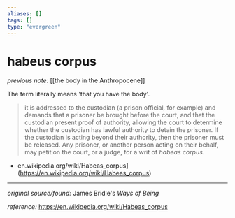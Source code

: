 ```yaml
---
aliases: []
tags: []
type: "evergreen"
---
```


# habeus corpus

_previous note:_ [[the body in the Anthropocene]]

The term literally means 'that you have the body'. 

> it is addressed to the custodian (a prison official, for example) and demands that a prisoner be brought before the court, and that the custodian present proof of authority, allowing the court to determine whether the custodian has lawful authority to detain the prisoner. If the custodian is acting beyond their authority, then the prisoner must be released. Any prisoner, or another person acting on their behalf, may petition the court, or a judge, for a writ of _habeas corpus_. 

- en.wikipedia.org/wiki/Habeas_corpus](https://en.wikipedia.org/wiki/Habeas_corpus)

---

_original source/found:_ James Bridle's _Ways of Being_

_reference:_ <https://en.wikipedia.org/wiki/Habeas_corpus>




